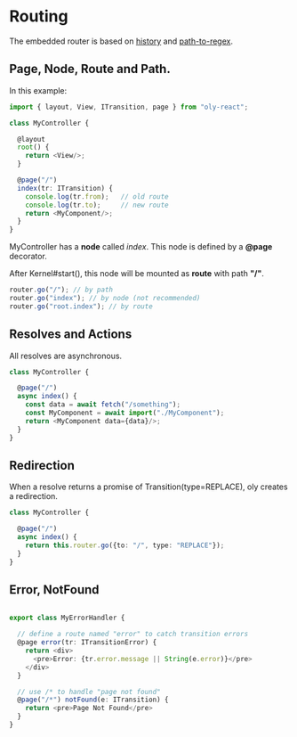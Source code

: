 # Routing

The embedded router is based on [history](https://www.npmjs.com/package/history) and [path-to-regex](https://www.npmjs.com/package/path-to-regexp).

## Page, Node, Route and Path.

In this example:

```ts
import { layout, View, ITransition, page } from "oly-react";

class MyController {

  @layout
  root() {
    return <View/>;
  }

  @page("/")
  index(tr: ITransition) {
    console.log(tr.from);   // old route
    console.log(tr.to);     // new route
    return <MyComponent/>;
  }
}
```

MyController has a **node** called *index*.
This node is defined by a **@page** decorator.

After Kernel#start(), this node will be mounted as **route** with path **"/"**.

```ts
router.go("/"); // by path
router.go("index"); // by node (not recommended)
router.go("root.index"); // by route
```

## Resolves and Actions

All resolves are asynchronous. 

```ts
class MyController {

  @page("/")
  async index() {
    const data = await fetch("/something"); 
    const MyComponent = await import("./MyComponent");
    return <MyComponent data={data}/>;
  }
}
```

## Redirection

When a resolve returns a promise of Transition(type=REPLACE), oly creates a redirection.

```ts
class MyController {

  @page("/")
  async index() {
    return this.router.go({to: "/", type: "REPLACE"});
  }
}
```

## Error, NotFound

```ts

export class MyErrorHandler {

  // define a route named "error" to catch transition errors
  @page error(tr: ITransitionError) {
    return <div>
      <pre>Error: {tr.error.message || String(e.error)}</pre>
    </div>
  }

  // use /* to handle "page not found"
  @page("/*") notFound(e: ITransition) {
    return <pre>Page Not Found</pre>
  }
}
```

